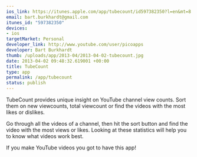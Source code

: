 ```yaml
--- 
ios_link: https://itunes.apple.com/app/tubecount/id597382350?l=en&mt=8
email: bart.burkhardt@gmail.com
itunes_id: "597382350"
devices: 
- ios
targetMarket: Personal
developer_link: http://www.youtube.com/user/picoapps
developer: Bart Burkhardt
thumb: /uploads/app/2013-04/2013-04-02-tubecount.jpg
date: 2013-04-02 09:48:32.619001 +00:00
title: TubeCount
type: app
permalink: /app/tubecount
status: publish
---
```


TubeCount provides unique insight on YouTube channel view counts.
Sort them on new viewcounts, total viewcount or find the videos with the most likes or dislikes.

Go through all the videos of a channel, then hit the sort button and find the video with the most views or likes.
Looking at these statistics will help you to know what videos work best.

If you make YouTube videos you got to have this app!
